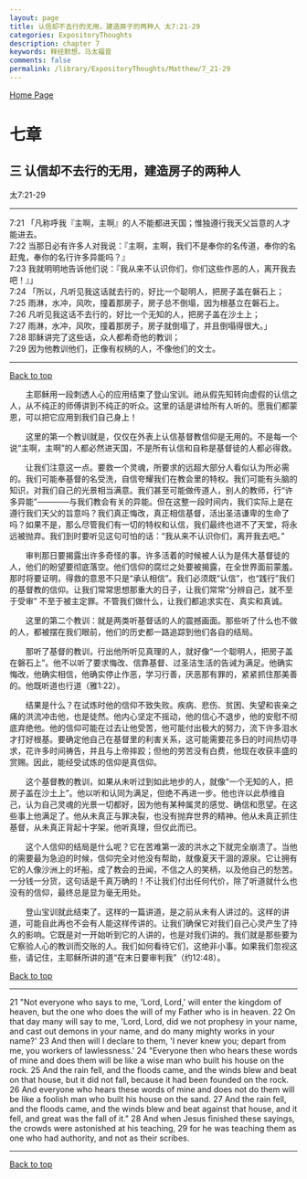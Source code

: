 ```yaml
---
layout: page
title: 认信却不去行的无用，建造房子的两种人 太7:21-29
categories: ExpositoryThoughts
description: chapter 7
keywords: 释经默想，马太福音
comments: false
permalink: /library/ExpositoryThoughts/Matthew/7_21-29
---
```

[ Home Page ]({{site.baseurl}}/index) <br>

<a name="0"></a>
# 七章 

## 三 认信却不去行的无用，建造房子的两种人

太7:21-29

***

7:21 「凡称呼我『主啊，主啊』的人不能都进天国；惟独遵行我天父旨意的人才能进去。<br>
7:22 当那日必有许多人对我说：『主啊，主啊，我们不是奉你的名传道，奉你的名赶鬼，奉你的名行许多异能吗？』<br>
7:23 我就明明地告诉他们说：『我从来不认识你们，你们这些作恶的人，离开我去吧！』」<br>
7:24 「所以，凡听见我这话就去行的，好比一个聪明人，把房子盖在磐石上；<br>
7:25 雨淋，水冲，风吹，撞着那房子，房子总不倒塌，因为根基立在磐石上。<br>
7:26 凡听见我这话不去行的，好比一个无知的人，把房子盖在沙土上；<br>
7:27 雨淋，水冲，风吹，撞着那房子，房子就倒塌了，并且倒塌得很大。」<br>
7:28 耶稣讲完了这些话，众人都希奇他的教训；<br>
7:29 因为他教训他们，正像有权柄的人，不像他们的文士。<br>

***

[Back to top](#0)

&emsp;&emsp;主耶稣用一段刺透人心的应用结束了登山宝训。祂从假先知转向虚假的认信之人，从不纯正的师傅讲到不纯正的听众。这里的话是讲给所有人听的。愿我们都蒙恩，可以把它应用到我们自己身上！

&emsp;&emsp;这里的第一个教训就是，仅仅在外表上认信基督教信仰是无用的。不是每一个说“主啊，主啊”的人都必然进天国，不是所有认信和自称是基督徒的人都必得救。

&emsp;&emsp;让我们注意这一点。要救一个灵魂，所要求的远超大部分人看似认为所必需的。我们可能奉基督的名受洗，自信夸耀我们在教会里的特权。我们可能有头脑的知识，对我们自己的光景相当满意。我们甚至可能做传道人，别人的教师，行“许多异能”————与我们教会有关的异能。但在这整一段时间内，我们实际上是在遵行我们天父的旨意吗？我们真正悔改，真正相信基督，活出圣洁谦卑的生命了吗？如果不是，那么尽管我们有一切的特权和认信，我们最终也进不了天堂，将永远被抛弃。我们到时要听见这句可怕的话：“我从来不认识你们，离开我去吧。”

&emsp;&emsp;审判那日要揭露出许多奇怪的事。许多活着的时候被人认为是伟大基督徒的人，他们的盼望要彻底落空。他们信仰的腐烂之处要被揭露，在全世界面前蒙羞。那时将要证明，得救的意思不只是“承认相信”。我们必须既“认信”，也“践行”我们的基督教的信仰。让我们常常思想那重大的日子，让我们常常“分辨自己，就不至于受审” 不至于被主定罪。不管我们做什么，让我们都追求实在、真实和真诚。

&emsp;&emsp;这里的第二个教训：就是两类听基督话的人的震撼画面。那些听了什么也不做的人，都被摆在我们眼前，他们的历史都一路追踪到他们各自的结局。

&emsp;&emsp;那听了基督的教训，行出他所听见真理的人，就好像“一个聪明人，把房子盖在磐石上”。他不以听了要求悔改、信靠基督、过圣洁生活的告诫为满足。他确实悔改，他确实相信，他确实停止作恶，学习行善，厌恶那有罪的，紧紧抓住那美善的。他既听道也行道（雅1:22）。

&emsp;&emsp;结果是什么？在试炼时他的信仰不致失败。疾病、悲伤、贫困、失望和丧亲之痛的洪流冲击他，也是徒然。他内心坚定不摇动，他的信心不退步，他的安慰不彻底弃绝他。他的信仰可能在过去让他受苦，他可能付出极大的努力，流下许多泪水才打好根基。要确定他自己在基督里的利害关系，这可能需要花多日的时间热切寻求，花许多时间祷告，并且与上帝摔跤；但他的劳苦没有白费，他现在收获丰盛的赏赐。因此，能经受试炼的信仰是真信仰。

&emsp;&emsp;这个基督教的教训，如果从未听过到如此地步的人，就像“一个无知的人，把房子盖在沙土上”。他以听和认同为满足，但绝不再进一步。他也许以此恭维自己，认为自己灵魂的光景一切都好，因为他有某种属灵的感觉、确信和愿望。在这些事上他满足了。他从未真正与罪决裂，也没有抛弃世界的精神。他从未真正抓住基督，从未真正背起十字架。他听真理，但仅此而已。

&emsp;&emsp;这个人信仰的结局是什么呢？它在苦难第一波的洪水之下就完全崩溃了。当他的需要最为急迫的时候，信仰完全对他没有帮助，就像夏天干涸的源泉。它让拥有它的人像沙洲上的坏船，成了教会的丑闻，不信之人的笑柄，以及他自己的愁苦。一分钱一分货，这句话是千真万确的！不让我们付出任何代价，除了听道就什么也没有的信仰，最终总是显为毫无用处。

&emsp;&emsp;登山宝训就此结束了。这样的一篇讲道，是之前从未有人讲过的。这样的讲道，可能自此再也不会有人能这样传讲的。让我们确保它对我们自己心灵产生了持久的影响。它既是对一开始听到它的人讲的，也是对我们讲的。我们就是那些要为它察验人心的教训而交账的人。我们如何看待它们，这绝非小事。如果我们忽视这些，请记住，主耶稣所讲的道“在末日要审判我”（约12:48）。

[Back to top](#0)

***

21 "Not everyone who says to me, 'Lord, Lord,' will enter the kingdom of heaven, but the one who does the will of my Father who is in heaven. 22 On that day many will say to me, 'Lord, Lord, did we not prophesy in your name, and cast out demons in your name, and do many mighty works in your name?' 23 And then will I declare to them, 'I never knew you; depart from me, you workers of lawlessness.' 24 "Everyone then who hears these words of mine and does them will be like a wise man who built his house on the rock. 25 And the rain fell, and the floods came, and the winds blew and beat on that house, but it did not fall, because it had been founded on the rock. 26 And everyone who hears these words of mine and does not do them will be like a foolish man who built his house on the sand. 27 And the rain fell, and the floods came, and the winds blew and beat against that house, and it fell, and great was the fall of it." 28 And when Jesus finished these sayings, the crowds were astonished at his teaching, 29 for he was teaching them as one who had authority, and not as their scribes.

***

[Back to top](#0)
